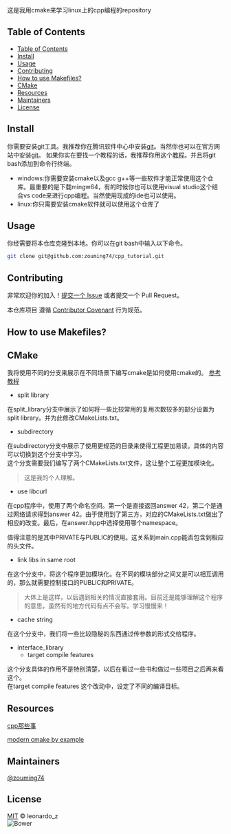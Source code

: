 这是我用cmake来学习linux上的cpp编程的repository


## Table of Contents
- [Table of Contents](#table-of-contents)
- [Install](#install)
- [Usage](#usage)
- [Contributing](#contributing)
- [How to use Makefiles?](#how-to-use-makefiles)
- [CMake](#cmake)
- [Resources](#resources)
- [Maintainers](#maintainers)
- [License](#license)
## Install 
你需要安装git工具。我推荐你在腾讯软件中心中安装[git](https://pc.qq.com/detail/13/detail_22693.html)。当然你也可以在官方网站中安装[git](https://git-scm.com/download)。
如果你实在要找一个教程的话，我推荐你用这个[教程](https://blog.csdn.net/mukes/article/details/115693833)。并且将git bash添加到命令行终端。

- windows:你需要安装cmake以及gcc g++等一些软件才能正常使用这个仓库。最重要的是下载mingw64，有的时候你也可以使用visual studio这个结合vs code来进行cpp编程。当然使用现成的ide也可以使用。
- linux:你只需要安装cmake软件就可以使用这个仓库了

## Usage
你经需要将本仓库克隆到本地。你可以在git bash中输入以下命令。
```sh
git clone git@github.com:zouming74/cpp_tutorial.git
```
## Contributing
非常欢迎你的加入！[提交一个 Issue](https://github.com/RichardLitt/standard-readme/issues/new) 或者提交一个 Pull Request。


本仓库项目 遵循 [Contributor Covenant](http://contributor-covenant.org/version/1/3/0/) 行为规范。

## How to use Makefiles?

## CMake

我将使用不同的分支来展示在不同场景下编写cmake是如何使用cmake的。
[参考教程](https://github.com/stdrc/modern-cmake-by-example)

- split library  

在split_library分支中展示了如何将一些比较常用的复用次数较多的部分设置为split library。并为此修改CMakeLists.txt。

- subdirectory  

在subdirectory分支中展示了使用更规范的目录来使得工程更加易读。具体的内容可以切换到这个分支中学习。  
这个分支需要我们编写了两个CMakeLists.txt文件，这让整个工程更加模块化。  
>这是我的个人理解。

- use libcurl  

在cpp程序中，使用了两个命名空间。第一个是直接返回answer 42，第二个是通过网络请求得到answer 42。由于使用到了第三方，对应的CMakeLists.txt做出了相应的改变。最后，在answer.hpp中选择使用哪个namespace。  

值得注意的是其中PRIVATE与PUBLIC的使用。这关系到main.cpp能否包含到相应的头文件。

- link libs in same root

在这个分支中，将这个程序更加模块化。在不同的模块部分之间又是可以相互调用的，那么就需要控制接口的PUBLIC和PRIVATE。

>大体上是这样，以后遇到相关的情况直接套用。目前还是能够理解这个程序的意思，虽然有的地方代码有点不会写。学习慢慢来！

- cache string  

在这个分支中，我们将一些比较隐秘的东西通过传参数的形式交给程序。

- interface_library 
    - target compile features

这个分支具体的作用不是特别清楚，以后在看过一些书和做过一些项目之后再来看这个。  
在target compile features 这个改动中，设定了不同的编译目标。



## Resources
[cpp那些事](https://github.com/Light-City/CPlusPlusThings)

[modern cmake by example](https://github.com/stdrc/modern-cmake-by-example)

## Maintainers
[@zouming74](https://github.com/zouming74)

## License
[MIT](LICENSE) © leonardo_z  
![Bower](https://img.shields.io/badge/license-MIT-green)